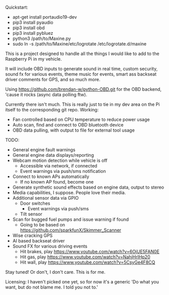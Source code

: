 Quickstart:
- apt-get install portaudio19-dev
- pip3 install pyaudio
- pip3 install obd
- pip3 install pybluez
- python3 /path/to/Maxine.py
- sudo ln -s /path/to/Maxine/etc/logrotate /etc/logrotate.d/maxine

This is a project designed to handle all the things I would like to add to the Raspberry Pi in my vehicle.

It will include OBD inputs to generate sound in real time, custom security, sound fx for various events, theme music for events, smart ass backseat driver comments for GPS, and so much more.

Using https://github.com/brendan-w/python-OBD.git for the OBD backend, 'cause it rocks (async data polling ftw).

Currently there isn't much. This is really just to tie in my dev area on the Pi itself to the corresponding git repo.
Working:
 - Fan controlled based on CPU temperature to reduce power usage
 - Auto scan, find and connect to OBD bluetooth device
 - OBD data pulling, with output to file for external tool usage

TODO:
 - General engine fault warnings
 - General engine data displays/reporting
 - Webcam motion detection while vehicle is off
   - Accessible via network, if connected
   - Event warnings via push/sms notification
 - Connect to known APs automatically
   - If no known AP found, become one
 - Generate synthetic sound effects based on engine data, output to stereo
 - Media capabilities, I suppose. People love their media.
 - Additional sensor data via GPIO
   - Door switches
     - Event warnings via push/sms
   - Tilt sensor
 - Scan for bugged fuel pumps and issue warning if found
   - Going to be based on https://github.com/sparkfunX/Skimmer_Scanner
 - Wise cracking GPS
 - AI based backseat driver
 - Sound FX for various driving events
   - Hit brakes, play https://www.youtube.com/watch?v=6OjUE5FAN0E
   - Hit gas, play https://www.youtube.com/watch?v=NahjHrIHp20
   - Hit wall, play https://www.youtube.com/watch?v=5CsyGe4F8CQ

Stay tuned! Or don't, I don't care. This is for me.

Licensing: I haven't picked one yet, so for now it's a generic 'Do what you want, but do not blame me. I told you not to.'
